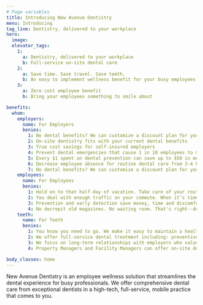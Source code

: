 ```yaml
---
# Page variables
title: Introducing New Avenue Dentistry
menu: Introducing
tag_line: Dentistry, delivered to your workplace
hero:
  image:
  elevator_tags:
    1:
      a: Dentistry, delivered to your workplace
      b: Full-service on-site dental care
    2:
      a: Save time. Save travel. Save teeth.
      b: An easy to implement wellness benefit for your busy employees
    3:
      a: Zero cost employee benefit
      b: Bring your employees something to smile about

benefits:
  whom:
    employers:
      name: For Employers
      benies:
        1: No dental benefits? We can customize a discount plan for your employees at no cost to you.
        2: On-site dentistry fits with your current dental benefits
        3: True cost savings for self-insured employers
        4: Prevent dental emergencies that cause 1 in 10 employees to miss a full day of work each year
        5: Every $1 spent on dental prevention can save up to $50 in medical treatment costs
        6: Decrease employee absence for routine dental care from 3-4 hours to 1 hour or less (including travel time)
        7: No dental benefits? We can customize a discount plan for your employees at no cost to you.
    employees:
      name: For Employees
      benies:
        1: Hold on to that half-day of vacation. Take care of your routine dental appointment in an hour or less.
        2: You deal with enough traffic on your commute. When it’s time to see a dentist we come to you.
        3: Prevention and early detection save money, time and discomfort long term.
        4: No decrepit old magazines. No waiting room. That's right--do your thing until we’re ready for you, we’ll let you know
    teeth:
      name: For Teeth
      benies:
        1: You know you need to go. We make it easy to maintain a healthy smile.
        2: We offer full-service dental treatment including: preventive, digital X-rays, cleanings, Invisalign, whitening, cosmetic treatment, surgical treatment
        3: We focus on long-term relationships with employers who value providing excellent benefits to their employees.
        4: Property Managers and Facility Managers can offer on-site dentistry to their tenants to help attract and retain tenants.

body_classes: home
---
```

New Avenue Dentistry is an employee wellness solution that streamlines the dental experience for busy professionals. We offer comprehensive dental care from exceptional dentists in a high-tech, full-service, mobile practice that comes to you.
